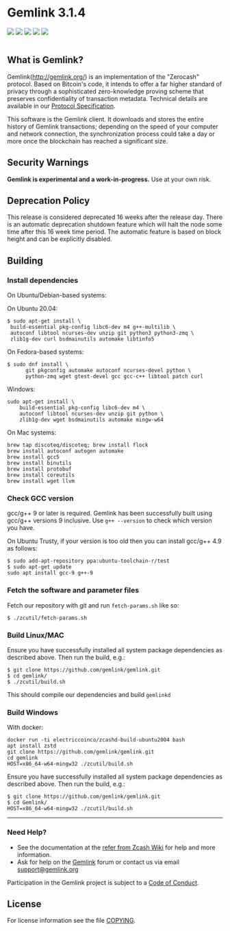 # Gemlink 3.1.4

[![](https://img.shields.io/github/v/release/gemlink/gemlink)](https://github.com/gemlink/gemlink/releases) [![](https://img.shields.io/github/release-date/gemlink/gemlink)](https://github.com/gemlink/gemlink/releases) [![](https://img.shields.io/github/downloads/gemlink/gemlink/latest/total)](https://github.com/gemlink/gemlink/releases) [![](https://img.shields.io/github/downloads/gemlink/gemlink/total)](https://github.com/gemlink/gemlink/releases) [![](https://img.shields.io/discord/398513312696107008)](https://discord.gg/GghXuUnYmU)

![]()

## What is Gemlink?

Gemlink(http://gemlink.org/) is an implementation of the "Zerocash" protocol.
Based on Bitcoin's code, it intends to offer a far higher standard of privacy
through a sophisticated zero-knowledge proving scheme that preserves
confidentiality of transaction metadata. Technical details are available
in our [Protocol Specification](https://github.com/zcash/zips/raw/master/protocol/protocol.pdf).

This software is the Gemlink client. It downloads and stores the entire history
of Gemlink transactions; depending on the speed of your computer and network
connection, the synchronization process could take a day or more once the
blockchain has reached a significant size.

## Security Warnings

**Gemlink is experimental and a work-in-progress.** Use at your own risk.

## Deprecation Policy

This release is considered deprecated 16 weeks after the release day. There
is an automatic deprecation shutdown feature which will halt the node some
time after this 16 week time period. The automatic feature is based on block
height and can be explicitly disabled.

## Building

### Install dependencies

On Ubuntu/Debian-based systems:

On Ubuntu 20.04:

```
$ sudo apt-get install \
 build-essential pkg-config libc6-dev m4 g++-multilib \
 autoconf libtool ncurses-dev unzip git python3 python3-zmq \
 zlib1g-dev curl bsdmainutils automake libtinfo5
```

On Fedora-based systems:

```
$ sudo dnf install \
      git pkgconfig automake autoconf ncurses-devel python \
      python-zmq wget gtest-devel gcc gcc-c++ libtool patch curl
```

Windows:

```
sudo apt-get install \
    build-essential pkg-config libc6-dev m4 \
    autoconf libtool ncurses-dev unzip git python \
    zlib1g-dev wget bsdmainutils automake mingw-w64
```

On Mac systems:

```
brew tap discoteq/discoteq; brew install flock
brew install autoconf autogen automake
brew install gcc5
brew install binutils
brew install protobuf
brew install coreutils
brew install wget llvm
```

### Check GCC version

gcc/g++ 9 or later is required. Gemlink has been successfully built using gcc/g++ versions 9 inclusive. Use `g++ --version` to check which version you have.

On Ubuntu Trusty, if your version is too old then you can install gcc/g++ 4.9 as follows:

```
$ sudo add-apt-repository ppa:ubuntu-toolchain-r/test
$ sudo apt-get update
sudo apt install gcc-9 g++-9
```

### Fetch the software and parameter files

Fetch our repository with git and run `fetch-params.sh` like so:

```
$ ./zcutil/fetch-params.sh
```

### Build Linux/MAC

Ensure you have successfully installed all system package dependencies as described above. Then run the build, e.g.:

```
$ git clone https://github.com/gemlink/gemlink.git
$ cd gemlink/
$ ./zcutil/build.sh
```

This should compile our dependencies and build `gemlinkd`

### Build Windows

With docker:

```
docker run -ti electriccoinco/zcashd-build-ubuntu2004 bash
apt install zstd
git clone https://github.com/gemlink/gemlink.git
cd gemlink
HOST=x86_64-w64-mingw32 ./zcutil/build.sh
```

Ensure you have successfully installed all system package dependencies as described above. Then run the build, e.g.:

```
$ git clone https://github.com/gemlink/gemlink.git
$ cd Gemlink/
HOST=x86_64-w64-mingw32 ./zcutil/build.sh
```

---

### Need Help?

- See the documentation at the [refer from Zcash Wiki](https://github.com/zcash/zcash/wiki/1.0-User-Guide)
  for help and more information.
- Ask for help on the [Gemlink](https://discuss.gemlink.org/) forum or contact us via email support@gemlink.org

Participation in the Gemlink project is subject to a
[Code of Conduct](code_of_conduct.md).

## License

For license information see the file [COPYING](COPYING).
